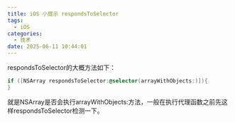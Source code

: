```yaml
---
title: iOS 小提示 respondsToSelector
tags:
  - iOS
categories:
  - 技术
date: 2025-06-11 10:44:01
---
```


respondsToSelector的大概方法如下：

```objectivec
if ([NSArray respondsToSelector:@selector(arrayWithObjects:)]){
}
```

就是NSArray是否会执行arrayWithObjects:方法，一般在执行代理函数之前先这样respondsToSelector检测一下。
